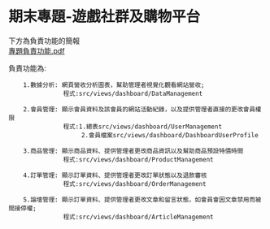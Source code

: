 # 期末專題-遊戲社群及購物平台

下方為負責功能的簡報  
[專題負責功能.pdf](https://github.com/Big666676/finalproject-backend/files/14458863/default.pdf)

負責功能為:  

        1.數據分析: 網頁營收分析圖表，幫助管理者視覺化觀看網站營收;  
                   程式:src/views/dashboard/DataManagement
                
        2.會員管理: 顯示會員資料及該會員的網站活動紀錄，以及提供管理者直接的更改會員權限  
                   程式:1.總表src/views/dashboard/UserManagement  
                        2.會員檔案src/views/dashboard/DashboardUserProfile
                
        3.商品管理: 顯示商品資料、提供管理者更改商品資訊以及幫助商品預設特價時間  
                   程式:src/views/dashboard/ProductManagement  
                
        4.訂單管理: 顯示訂單資料、提供管理者更改訂單狀態以及退款審核  
                   程式:src/views/dashboard/OrderManagement   
                
        5.論壇管理: 顯示訂單資料、提供管理者更改文章和留言狀態，如會員會因文章禁用而被間接停權;  
                   程式:src/views/dashboard/ArticleManagement  
